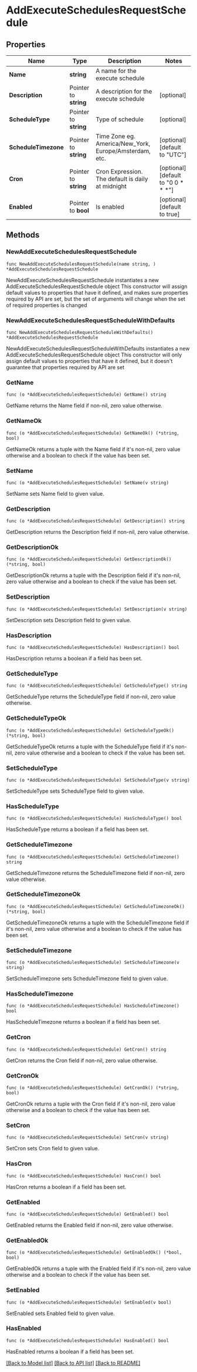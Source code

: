 # AddExecuteSchedulesRequestSchedule

## Properties

Name | Type | Description | Notes
------------ | ------------- | ------------- | -------------
**Name** | **string** | A name for the execute schedule | 
**Description** | Pointer to **string** | A description for the execute schedule | [optional] 
**ScheduleType** | Pointer to **string** | Type of schedule | [optional] 
**ScheduleTimezone** | Pointer to **string** | Time Zone eg. America/New_York, Europe/Amsterdam, etc. | [optional] [default to "UTC"]
**Cron** | Pointer to **string** | Cron Expression. The default is daily at midnight | [optional] [default to "0 0 * * *"]
**Enabled** | Pointer to **bool** | Is enabled | [optional] [default to true]

## Methods

### NewAddExecuteSchedulesRequestSchedule

`func NewAddExecuteSchedulesRequestSchedule(name string, ) *AddExecuteSchedulesRequestSchedule`

NewAddExecuteSchedulesRequestSchedule instantiates a new AddExecuteSchedulesRequestSchedule object
This constructor will assign default values to properties that have it defined,
and makes sure properties required by API are set, but the set of arguments
will change when the set of required properties is changed

### NewAddExecuteSchedulesRequestScheduleWithDefaults

`func NewAddExecuteSchedulesRequestScheduleWithDefaults() *AddExecuteSchedulesRequestSchedule`

NewAddExecuteSchedulesRequestScheduleWithDefaults instantiates a new AddExecuteSchedulesRequestSchedule object
This constructor will only assign default values to properties that have it defined,
but it doesn't guarantee that properties required by API are set

### GetName

`func (o *AddExecuteSchedulesRequestSchedule) GetName() string`

GetName returns the Name field if non-nil, zero value otherwise.

### GetNameOk

`func (o *AddExecuteSchedulesRequestSchedule) GetNameOk() (*string, bool)`

GetNameOk returns a tuple with the Name field if it's non-nil, zero value otherwise
and a boolean to check if the value has been set.

### SetName

`func (o *AddExecuteSchedulesRequestSchedule) SetName(v string)`

SetName sets Name field to given value.


### GetDescription

`func (o *AddExecuteSchedulesRequestSchedule) GetDescription() string`

GetDescription returns the Description field if non-nil, zero value otherwise.

### GetDescriptionOk

`func (o *AddExecuteSchedulesRequestSchedule) GetDescriptionOk() (*string, bool)`

GetDescriptionOk returns a tuple with the Description field if it's non-nil, zero value otherwise
and a boolean to check if the value has been set.

### SetDescription

`func (o *AddExecuteSchedulesRequestSchedule) SetDescription(v string)`

SetDescription sets Description field to given value.

### HasDescription

`func (o *AddExecuteSchedulesRequestSchedule) HasDescription() bool`

HasDescription returns a boolean if a field has been set.

### GetScheduleType

`func (o *AddExecuteSchedulesRequestSchedule) GetScheduleType() string`

GetScheduleType returns the ScheduleType field if non-nil, zero value otherwise.

### GetScheduleTypeOk

`func (o *AddExecuteSchedulesRequestSchedule) GetScheduleTypeOk() (*string, bool)`

GetScheduleTypeOk returns a tuple with the ScheduleType field if it's non-nil, zero value otherwise
and a boolean to check if the value has been set.

### SetScheduleType

`func (o *AddExecuteSchedulesRequestSchedule) SetScheduleType(v string)`

SetScheduleType sets ScheduleType field to given value.

### HasScheduleType

`func (o *AddExecuteSchedulesRequestSchedule) HasScheduleType() bool`

HasScheduleType returns a boolean if a field has been set.

### GetScheduleTimezone

`func (o *AddExecuteSchedulesRequestSchedule) GetScheduleTimezone() string`

GetScheduleTimezone returns the ScheduleTimezone field if non-nil, zero value otherwise.

### GetScheduleTimezoneOk

`func (o *AddExecuteSchedulesRequestSchedule) GetScheduleTimezoneOk() (*string, bool)`

GetScheduleTimezoneOk returns a tuple with the ScheduleTimezone field if it's non-nil, zero value otherwise
and a boolean to check if the value has been set.

### SetScheduleTimezone

`func (o *AddExecuteSchedulesRequestSchedule) SetScheduleTimezone(v string)`

SetScheduleTimezone sets ScheduleTimezone field to given value.

### HasScheduleTimezone

`func (o *AddExecuteSchedulesRequestSchedule) HasScheduleTimezone() bool`

HasScheduleTimezone returns a boolean if a field has been set.

### GetCron

`func (o *AddExecuteSchedulesRequestSchedule) GetCron() string`

GetCron returns the Cron field if non-nil, zero value otherwise.

### GetCronOk

`func (o *AddExecuteSchedulesRequestSchedule) GetCronOk() (*string, bool)`

GetCronOk returns a tuple with the Cron field if it's non-nil, zero value otherwise
and a boolean to check if the value has been set.

### SetCron

`func (o *AddExecuteSchedulesRequestSchedule) SetCron(v string)`

SetCron sets Cron field to given value.

### HasCron

`func (o *AddExecuteSchedulesRequestSchedule) HasCron() bool`

HasCron returns a boolean if a field has been set.

### GetEnabled

`func (o *AddExecuteSchedulesRequestSchedule) GetEnabled() bool`

GetEnabled returns the Enabled field if non-nil, zero value otherwise.

### GetEnabledOk

`func (o *AddExecuteSchedulesRequestSchedule) GetEnabledOk() (*bool, bool)`

GetEnabledOk returns a tuple with the Enabled field if it's non-nil, zero value otherwise
and a boolean to check if the value has been set.

### SetEnabled

`func (o *AddExecuteSchedulesRequestSchedule) SetEnabled(v bool)`

SetEnabled sets Enabled field to given value.

### HasEnabled

`func (o *AddExecuteSchedulesRequestSchedule) HasEnabled() bool`

HasEnabled returns a boolean if a field has been set.


[[Back to Model list]](../README.md#documentation-for-models) [[Back to API list]](../README.md#documentation-for-api-endpoints) [[Back to README]](../README.md)


